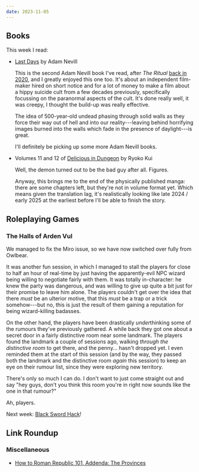 ```yaml
---
date: 2023-11-05
---
```


## Books

This week I read:

- [Last Days][] by Adam Nevill

  This is the second Adam Nevill book I've read, after *The Ritual* [back in
  2020][], and I greatly enjoyed this one too.  It's about an independent
  film-maker hired on short notice and for a lot of money to make a film about a
  hippy suicide cult from a few decades previously, specifically focussing on
  the paranormal aspects of the cult.  It's done really well, it was creepy, I
  thought the build-up was really effective.

  The idea of 500-year-old undead phasing through solid walls as they force
  their way out of hell and into our reality---leaving behind horrifying images
  burned into the walls which fade in the presence of daylight---is great.

  I'll definitely be picking up some more Adam Nevill books.

- Volumes 11 and 12 of [Delicious in Dungeon][] by Ryoko Kui

  Well, the demon turned out to be the bad guy after all.  Figures.

  Anyway, this brings me to the end of the physically published manga: there are
  some chapters left, but they're not in volume format yet.  Which means given
  the translation lag, it's realistically looking like late 2024 / early 2025 at
  the earliest before I'll be able to finish the story.

[Last Days]: https://en.wikipedia.org/wiki/Last_Days_(Nevill_novel)
[back in 2020]: notes/095.html
[Delicious in Dungeon]: https://en.wikipedia.org/wiki/Delicious_in_Dungeon


## Roleplaying Games

### The Halls of Arden Vul

We managed to fix the Miro issue, so we have now switched over fully from
Owlbear.

It was another fun session, in which I managed to stall the players for close to
half an hour of real-time by just having the apparently-evil NPC wizard being
willing to negotiate fairly with them.  It was totally in-character: he knew the
party was dangerous, and was willing to give up quite a bit just for their
promise to leave him alone.  The players couldn't get over the idea that there
*must* be an ulterior motive, that this *must* be a trap or a trick
somehow---but no, this is just the result of them gaining a reputation for being
wizard-killing badasses.

On the other hand, the players have been drastically *under*thinking some of the
rumours they've previously gathered.  A while back they got one about a secret
door in a fairly distinctive room near some landmark.  The players found the
landmark a couple of sessions ago, walking *through the distinctive room* to get
there, and the penny... hasn't dropped yet.  I even reminded them at the start
of this session (and by the way, they passed both the landmark and the
distinctive room *again* this session) to keep an eye on their rumour list,
since they were exploring new territory.

There's only so much I can do.  I don't want to just come straight out and say
"hey guys, don't you think this room you're in right now sounds like the one in
that rumour?"

Ah, players.

Next week: [Black Sword Hack][]!

[Black Sword Hack]: https://www.themerrymushmen.com/product/black-sword-hack-ultimate-chaos-edition/


## Link Roundup

### Miscellaneous

- [How to Roman Republic 101, Addenda: The Provinces](https://acoup.blog/2023/11/03/collections-how-to-roman-republic-101-addenda-the-provinces/)
